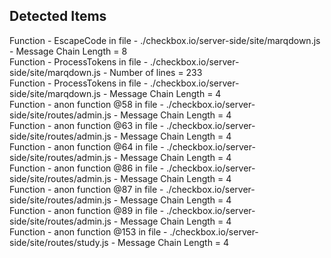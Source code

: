 ## Detected Items

Function -  EscapeCode  in file -  ./checkbox.io/server-side/site/marqdown.js  - Message Chain Length =  8<br />
Function -  ProcessTokens  in file -  ./checkbox.io/server-side/site/marqdown.js  - Number of lines =  233<br />
Function -  ProcessTokens  in file -  ./checkbox.io/server-side/site/marqdown.js  - Message Chain Length =  4<br />
Function -  anon function @58  in file -  ./checkbox.io/server-side/site/routes/admin.js  - Message Chain Length =  4<br />
Function -  anon function @63  in file -  ./checkbox.io/server-side/site/routes/admin.js  - Message Chain Length =  4<br />
Function -  anon function @64  in file -  ./checkbox.io/server-side/site/routes/admin.js  - Message Chain Length =  4<br />
Function -  anon function @86  in file -  ./checkbox.io/server-side/site/routes/admin.js  - Message Chain Length =  4<br />
Function -  anon function @87  in file -  ./checkbox.io/server-side/site/routes/admin.js  - Message Chain Length =  4<br />
Function -  anon function @89  in file -  ./checkbox.io/server-side/site/routes/admin.js  - Message Chain Length =  4<br />
Function -  anon function @153  in file -  ./checkbox.io/server-side/site/routes/study.js  - Message Chain Length =  4<br />
